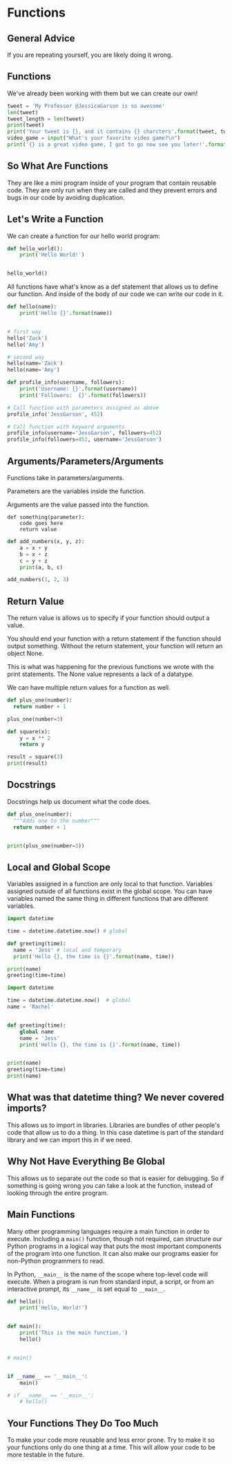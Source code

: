 # Functions

## General Advice
If you are repeating yourself, you are likely doing it wrong.

## Functions
We've already been working with them but we can create our own!

```python
tweet = 'My Professor @JessicaGarson is so awesome'
len(tweet)
tweet_length = len(tweet)
print(tweet)
print('Your tweet is {}, and it contains {} charcters'.format(tweet, tweet_length))
video_game = input("What's your favorite video game?\n")
print('{} is a great video game, I got to go now see you later!'.format(video_game))
```

## So What Are Functions
They are like a mini program inside of your program that contain reusable code. They are only run when they are called and they prevent errors and bugs in our code by avoiding duplication.

## Let's Write a Function
We can create a function for our hello world program:

```python
def hello_world():
    print('Hello World!')


hello_world()
```

All functions have what's know as a def statement that allows us to define our function. And inside of the body of our code we can write our code in it.

```python
def hello(name):
    print('Hello {}'.format(name))


# first way
hello('Zack')
hello('Amy')

# second way
hello(name='Zack')
hello(name='Amy')
```

```python
def profile_info(username, followers):
    print('Username: {}'.format(username))
    print('Followers:  {}'.format(followers))

# Call function with parameters assigned as above
profile_info('JessGarson', 452)

# Call function with keyword arguments
profile_info(username='JessGarson', followers=452)
profile_info(followers=452, username='JessGarson')
```

## Arguments/Parameters/Arguments
Functions take in parameters/arguments.

Parameters are the variables inside the function.

Arguments are the value passed into the function.

```
def something(parameter):
    code goes here
    return value
```

```python
def add_numbers(x, y, z):
    a = x + y
    b = x + z
    c = y + z
    print(a, b, c)

add_numbers(1, 2, 3)
```

## Return Value
The return value is allows us to specify if your function should output a value.

You should end your function with a return statement if the function should output something. Without the return statement, your function will return an object None.

This is what was happening for the previous functions we wrote with the print statements. The None value represents a lack of a datatype.

We can have multiple return values for a function as well.

```python
def plus_one(number):
  return number + 1

plus_one(number=3)
```

```python
def square(x):
    y = x ** 2
    return y

result = square(3)
print(result)
```

## Docstrings
Docstrings help us document what the code does.
```python
def plus_one(number):
  """Adds one to the number"""
  return number + 1


print(plus_one(number=3))
```

## Local and Global Scope
Variables assigned in a function are only local to that function. Variables assigned outside of all functions exist in the global scope. You can have variables named the same thing in different functions that are different variables.

```python
import datetime

time = datetime.datetime.now() # global

def greeting(time):
  name = 'Jess' # local and temporary
  print('Hello {}, the time is {}'.format(name, time))

print(name)
greeting(time=time)
```

```python
import datetime

time = datetime.datetime.now()  # global
name = 'Rachel'


def greeting(time):
    global name
    name = 'Jess'
    print('Hello {}, the time is {}'.format(name, time))


print(name)
greeting(time=time)
print(name)
```

## What was that datetime thing? We never covered imports?

This allows us to import in libraries. Libraries are bundles of other people's code that allow us to do a thing. In this case datetime is part of the standard library and we can import this in if we need.

## Why Not Have Everything Be Global

This allows us to separate out the code so that is easier for debugging. So if something is going wrong you can take a look at the function, instead of looking through the entire program.

## Main Functions
Many other programming languages require a main function in order to execute. Including a `main()` function, though not required, can structure our Python programs in a logical way that puts the most important components of the program into one function. It can also make our programs easier for non-Python programmers to read.

In Python, `__main__` is the name of the scope where top-level code will execute. When a program is run from standard input, a script, or from an interactive prompt, its `__name__` is set equal to `__main__`.

```python
def hello():
    print('Hello, World!')


def main():
    print('This is the main function.')
    hello()


# main()


if __name__ == '__main__':
    main()

# if __name__ == '__main__':
    # hello()
```

## Your Functions They Do Too Much
To make your code more reusable and less error prone. Try to make it so your functions only do one thing at a time. This will allow your code to be more testable in the future.
